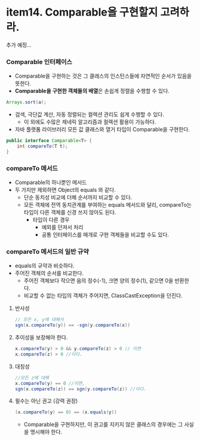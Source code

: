 # item14. Comparable을 구현할지 고려하라.

추가 예정...



### Comparable 인터페이스
- Comparable을 구현하는 것은 그 클래스의 인스턴스들에 자연적인 순서가 있음을 뜻한다.
- **Comparable을 구현한 객체들의 배열**은 손쉽게 정렬을 수행할 수 있다.
```java
Arrays.sort(a);
```
- 검색, 극단값 계산, 자동 정렬되는 컬렉션 관리도 쉽게 수행할 수 있다.
    - 이 외에도 수많은 제네릭 알고리즘과 컬렉션 활용이 가능하다.
- 자바 플랫폼 라이브러리 모든 값 클래스와 열거 타입이 Comparable을 구현한다.

```java
public interface Comparable<T> {
    int compareTo(T t);
}
```

### compareTo 메서드
- Comparable의 하나뿐인 메서드
- 두 가지만 제외하면 Object의 equals 와 같다.
    - 단순 동치성 비교에 더해 순서까지 비교할 수 있다.
    - 모든 객체에 전역 동치관계를 부여하는 equals 메서드와 달리, compareTo는 타입이 다른 객체를 신경 쓰지 않아도 된다.
        - 타입이 다른 경우
            - 예외를 던져서 처리
            - 공통 인터페이스를 매개로 구현 객체들을 비교할 수도 있다.

### compareTo 메서드의 일반 규약
- equals의 규약과 비슷하다.
- 주어진 객체의 순서를 비교한다.        
    - 주어진 객체보다 작으면 음의 정수(-1), 크면 양의 정수(1), 같으면 0을 반환한다.
    - 비교할 수 없는 타입의 객체가 주어지면, ClassCastException을 던진다.

1. 반사성
    ```java
    // 모든 x, y에 대해서
    sgn(x.compareTo(y)) == -sgn(y.compareTo(x))
    ```

2. 추이성을 보장해야 한다.
    ```java
    x.compareTo(y) > 0 && y.compareTo(z) > 0 // 이면
    x.compareTo(z) > 0 //이다.
    ```

3. 대칭성
    ```java
    //모든 z에 대해 
    x.compareTo(y) == 0 //이면, 
    sgn(x.compareTo(z)) == sgn(y.compareTo(z)) //이다.
    ```

4. 필수는 아닌 권고 (강력 권장)
    ```java
    (x.compareTo(y) == 0) == (x.equals(y))
    ```
    - Comparable을 구현하지만, 이 권고를 지키지 않은 클래스의 경우에는 그 사실을 명시해야 한다.
